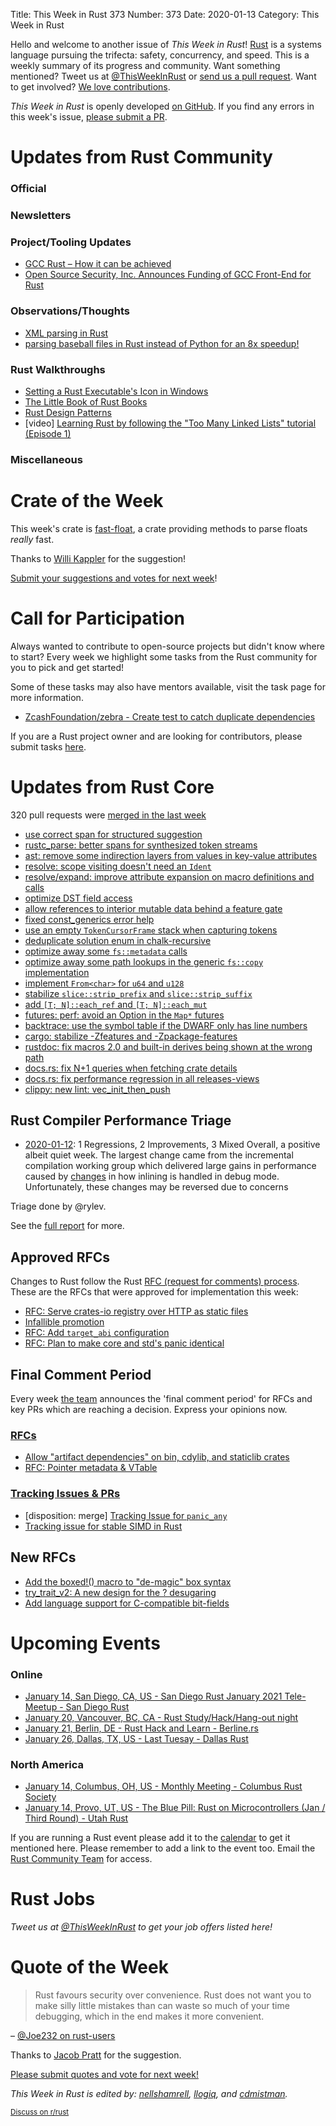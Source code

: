 Title: This Week in Rust 373
Number: 373
Date: 2020-01-13
Category: This Week in Rust

Hello and welcome to another issue of *This Week in Rust*!
[Rust](http://rust-lang.org) is a systems language pursuing the trifecta: safety, concurrency, and speed.
This is a weekly summary of its progress and community.
Want something mentioned? Tweet us at [@ThisWeekInRust](https://twitter.com/ThisWeekInRust) or [send us a pull request](https://github.com/rust-lang/this-week-in-rust).
Want to get involved? [We love contributions](https://github.com/rust-lang/rust/blob/master/CONTRIBUTING.md).

*This Week in Rust* is openly developed [on GitHub](https://github.com/rust-lang/this-week-in-rust).
If you find any errors in this week's issue, [please submit a PR](https://github.com/rust-lang/this-week-in-rust/pulls).

# Updates from Rust Community

### Official

### Newsletters

### Project/Tooling Updates

* [GCC Rust – How it can be achieved](https://www.embecosm.com/2021/01/12/gcc-rust-how-it-can-be-achieved/)
* [Open Source Security, Inc. Announces Funding of GCC Front-End for Rust](https://opensrcsec.com/open_source_security_announces_rust_gcc_funding)

### Observations/Thoughts

* [XML parsing in Rust](https://simplabs.com/blog/2020/12/31/xml-and-rust/)
* [parsing baseball files in Rust instead of Python for an 8x speedup!](https://gregstoll.wordpress.com/2021/01/10/parsing-baseball-files-in-rust-instead-of-python-for-an-8x-speedup/)

### Rust Walkthroughs

* [Setting a Rust Executable's Icon in Windows](https://www.anthropicstudios.com/2021/01/05/setting-a-rust-windows-exe-icon/)
* [The Little Book of Rust Books](https://lborb.github.io/book/title-page.html)
* [Rust Design Patterns](https://rust-unofficial.github.io/patterns/)
* [video] [Learning Rust by following the "Too Many Linked Lists" tutorial (Episode 1)](https://www.youtube.com/watch?v=aNv_oqveuCE)

### Miscellaneous

# Crate of the Week

This week's crate is [fast-float](https://github.com/aldanor/fast-float-rust), a crate providing methods to parse floats *really* fast.

Thanks to [Willi Kappler](https://users.rust-lang.org/t/crate-of-the-week/2704/868) for the suggestion!

[Submit your suggestions and votes for next week][submit_crate]!

[submit_crate]: https://users.rust-lang.org/t/crate-of-the-week/2704

# Call for Participation

Always wanted to contribute to open-source projects but didn't know where to start?
Every week we highlight some tasks from the Rust community for you to pick and get started!

Some of these tasks may also have mentors available, visit the task page for more information.

* [ZcashFoundation/zebra - Create test to catch duplicate dependencies](https://github.com/ZcashFoundation/zebra/issues/1582)

If you are a Rust project owner and are looking for contributors, please submit tasks [here][guidelines].

[guidelines]: https://users.rust-lang.org/t/twir-call-for-participation/4821

# Updates from Rust Core

320 pull requests were [merged in the last week][merged]

[merged]: https://github.com/search?q=is%3Apr+org%3Arust-lang+is%3Amerged+merged%3A2021-01-04..2021-01-11

* [use correct span for structured suggestion](https://github.com/rust-lang/rust/pull/80801)
* [rustc_parse: better spans for synthesized token streams](https://github.com/rust-lang/rust/pull/80784)
* [ast: remove some indirection layers from values in key-value attributes](https://github.com/rust-lang/rust/pull/80441)
* [resolve: scope visiting doesn't need an `Ident`](https://github.com/rust-lang/rust/pull/80782)
* [resolve/expand: improve attribute expansion on macro definitions and calls](https://github.com/rust-lang/rust/pull/80563)
* [optimize DST field access](https://github.com/rust-lang/rust/pull/80200)
* [allow references to interior mutable data behind a feature gate](https://github.com/rust-lang/rust/pull/80418)
* [fixed const_generics error help](https://github.com/rust-lang/rust/pull/80714)
* [use an empty `TokenCursorFrame` stack when capturing tokens](https://github.com/rust-lang/rust/pull/80830)
* [deduplicate solution enum in chalk-recursive](https://github.com/rust-lang/chalk/pull/674)
* [optimize away some `fs::metadata` calls](https://github.com/rust-lang/rust/pull/80756)
* [optimize away some path lookups in the generic `fs::copy` implementation](https://github.com/rust-lang/rust/pull/80755)
* [implement `From<char>` for `u64` and `u128`](https://github.com/rust-lang/rust/pull/79502)
* [stabilize `slice::strip_prefix` and `slice::strip_suffix`](https://github.com/rust-lang/rust/pull/77853)
* [add `[T; N]::each_ref` and `[T; N]::each_mut`](https://github.com/rust-lang/rust/pull/75490)
* [futures: perf: avoid an Option in the `Map*` futures](https://github.com/rust-lang/futures-rs/pull/2306)
* [backtrace: use the symbol table if the DWARF only has line numbers](https://github.com/rust-lang/backtrace-rs/pull/401)
* [cargo: stabilize -Zfeatures and -Zpackage-features](https://github.com/rust-lang/cargo/pull/8997)
* [rustdoc: fix macros 2.0 and built-in derives being shown at the wrong path](https://github.com/rust-lang/rust/pull/77862)
* [docs.rs: fix N+1 queries when fetching crate details](https://github.com/rust-lang/docs.rs/pull/1239)
* [docs.rs: fix performance regression in all releases-views](https://github.com/rust-lang/docs.rs/pull/1237)
* [clippy: new lint: vec_init_then_push](https://github.com/rust-lang/rust-clippy/pull/6538)

## Rust Compiler Performance Triage

* [2020-01-12](https://github.com/rust-lang/rustc-perf/blob/master/triage/2021-01-12.md):
1 Regressions, 2 Improvements, 3 Mixed
Overall, a positive albeit quiet week. The largest change came from the incremental compilation working group which delivered large gains in performance caused by [changes](https://github.com/rust-lang/rust/issues/76896) in how inlining is handled in debug mode. Unfortunately, these changes may be reversed due to concerns

Triage done by @rylev.

See the [full report](https://github.com/rust-lang/rustc-perf/blob/master/triage/2021-01-12.md) for more.

## Approved RFCs

Changes to Rust follow the Rust [RFC (request for comments) process](https://github.com/rust-lang/rfcs#rust-rfcs). These
are the RFCs that were approved for implementation this week:

* [RFC: Serve crates-io registry over HTTP as static files](https://github.com/rust-lang/rfcs/pull/2789)
* [Infallible promotion](https://github.com/rust-lang/rfcs/pull/3027)
* [RFC: Add `target_abi` configuration](https://github.com/rust-lang/rfcs/pull/2992)
* [RFC: Plan to make core and std's panic identical](https://github.com/rust-lang/rfcs/pull/3007)

## Final Comment Period

Every week [the team](https://www.rust-lang.org/team.html) announces the
'final comment period' for RFCs and key PRs which are reaching a
decision. Express your opinions now.

### [RFCs](https://github.com/rust-lang/rfcs/labels/final-comment-period)

* [Allow "artifact dependencies" on bin, cdylib, and staticlib crates](https://github.com/rust-lang/rfcs/pull/3028)
* [RFC: Pointer metadata & VTable](https://github.com/rust-lang/rfcs/pull/2580)

### [Tracking Issues & PRs](https://github.com/rust-lang/rust/labels/final-comment-period)

* [disposition: merge] [Tracking Issue for `panic_any`](https://github.com/rust-lang/rust/issues/78500)
* [Tracking issue for stable SIMD in Rust](https://github.com/rust-lang/rust/issues/48556)

## New RFCs

* [Add the boxed!() macro to "de-magic" box syntax](https://github.com/rust-lang/rfcs/pull/3057)
* [try_trait_v2: A new design for the ? desugaring](https://github.com/rust-lang/rfcs/pull/3058)
* [Add language support for C-compatible bit-fields](https://github.com/rust-lang/rfcs/pull/3064)

# Upcoming Events

### Online
* [January 14, San Diego, CA, US - San Diego Rust January 2021 Tele-Meetup - San Diego Rust](https://www.meetup.com/San-Diego-Rust/events/275547915/)
* [January 20, Vancouver, BC, CA - Rust Study/Hack/Hang-out night](https://www.meetup.com/Vancouver-Rust/events/npqfbsycccbbc/)
* [January 21, Berlin, DE - Rust Hack and Learn - Berline.rs](https://www.meetup.com/opentechschool-berlin/events/txcprrycccbcc/)
* [January 26, Dallas, TX, US - Last Tuesay - Dallas Rust](https://www.meetup.com/Dallas-Rust/events/jqxqwrycccbjc/)

### North America
* [January 14, Columbus, OH, US - Monthly Meeting - Columbus Rust Society](https://www.meetup.com/columbus-rs/events/dpkhgrycccbsb/)
* [January 14, Provo, UT, US - The Blue Pill: Rust on Microcontrollers (Jan / Third Round) - Utah Rust](https://www.meetup.com/utah-rust/events/268567961/)

If you are running a Rust event please add it to the [calendar] to get
it mentioned here. Please remember to add a link to the event too.
Email the [Rust Community Team][community] for access.

[calendar]: https://www.google.com/calendar/embed?src=apd9vmbc22egenmtu5l6c5jbfc%40group.calendar.google.com
[community]: mailto:community-team@rust-lang.org

# Rust Jobs

*Tweet us at [@ThisWeekInRust](https://twitter.com/ThisWeekInRust) to get your job offers listed here!*

# Quote of the Week

> Rust favours security over convenience. Rust does not want you to make silly little mistakes than can waste so much of your time debugging, which in the end makes it more convenient.

– [@Joe232 on rust-users](https://users.rust-lang.org/t/rust-does-not-support-and-operator/53851/7)

Thanks to [Jacob Pratt](https://users.rust-lang.org/t/twir-quote-of-the-week/328/986) for the suggestion.

[Please submit quotes and vote for next week!](https://users.rust-lang.org/t/twir-quote-of-the-week/328)

*This Week in Rust is edited by: [nellshamrell](https://github.com/nellshamrell), [llogiq](https://github.com/llogiq), and [cdmistman](https://github.com/cdmistman).*

<small>[Discuss on r/rust](https://www.reddit.com/r/rust/comments/k5nsab/this_week_in_rust_367/)</small>
